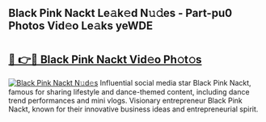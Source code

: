 ## Black Pink Nackt Le𝚊k𝚎d N𝚞𝚍es - Part-pu0 Photos Vid𝚎o Le𝚊ks yeWDE

# <h2><a href="http://fb6zo4.evod.top/?m=Black+Pink+Nackt">🔗 👉🔴 Black Pink Nackt Vid𝚎o Ph𝚘t𝚘s</a></h2>

[![Black Pink Nackt N𝚞d𝚎s](https://i.imgur.com/8V9OHl7.gif)](http://fb6zo4.evod.top/?m=Black+Pink+Nackt)
Influential social media star Black Pink Nackt, famous for sharing lifestyle and dance-themed content, including dance trend performances and mini vlogs. Visionary entrepreneur Black Pink Nackt, known for their innovative business ideas and entrepreneurial spirit. 
